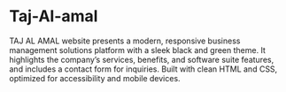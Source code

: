 # Taj-Al-amal
TAJ AL AMAL website presents a modern, responsive business management solutions platform with a sleek black and green theme. It highlights the company’s services, benefits, and software suite features, and includes a contact form for inquiries. Built with clean HTML and CSS, optimized for accessibility and mobile devices.
